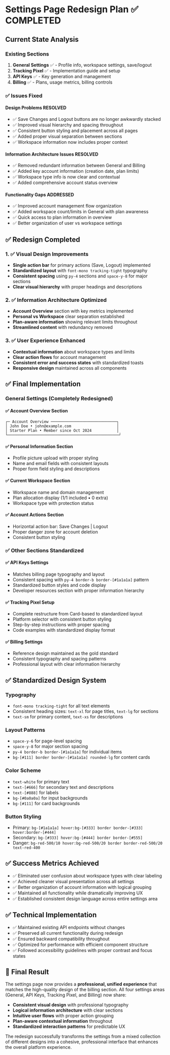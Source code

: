 # Settings Page Redesign Plan ✅ COMPLETED

## Current State Analysis

### Existing Sections
1. **General Settings** ✅ - Profile info, workspace settings, save/logout
2. **Tracking Pixel** ✅ - Implementation guide and setup
3. **API Keys** ✅ - Key generation and management  
4. **Billing** ✅ - Plans, usage metrics, billing controls

### ✅ Issues Fixed

#### Design Problems RESOLVED
- ✅ Save Changes and Logout buttons are no longer awkwardly stacked
- ✅ Improved visual hierarchy and spacing throughout
- ✅ Consistent button styling and placement across all pages
- ✅ Added proper visual separation between sections
- ✅ Workspace information now includes proper context

#### Information Architecture Issues RESOLVED
- ✅ Removed redundant information between General and Billing
- ✅ Added key account information (creation date, plan limits)
- ✅ Workspace type info is now clear and contextual
- ✅ Added comprehensive account status overview

#### Functionality Gaps ADDRESSED
- ✅ Improved account management flow organization
- ✅ Added workspace count/limits in General with plan awareness
- ✅ Quick access to plan information in overview
- ✅ Better organization of user vs workspace settings

## ✅ Redesign Completed

### 1. ✅ Visual Design Improvements
- **Single action bar** for primary actions (Save, Logout) implemented
- **Standardized layout** with `font-mono tracking-tight` typography
- **Consistent spacing** using `py-4` sections and `space-y-8` for major sections
- **Clear visual hierarchy** with proper headings and descriptions

### 2. ✅ Information Architecture Optimized
- **Account Overview** section with key metrics implemented
- **Personal vs Workspace** clear separation established
- **Plan-aware information** showing relevant limits throughout
- **Streamlined content** with redundancy removed

### 3. ✅ User Experience Enhanced
- **Contextual information** about workspace types and limits
- **Clear action flows** for account management
- **Consistent error and success states** with standardized toasts
- **Responsive design** maintained across all components

## ✅ Final Implementation

### General Settings (Completely Redesigned)

#### ✅ Account Overview Section
```
┌─ Account Overview ─────────────────────────────┐
│ John Doe • john@example.com                    │
│ Starter Plan • Member since Oct 2024           │
└─────────────────────────────────────────────────┘
```

#### ✅ Personal Information Section
- Profile picture upload with proper styling
- Name and email fields with consistent layouts
- Proper form field styling and descriptions

#### ✅ Current Workspace Section
- Workspace name and domain management
- Plan allocation display (1/1 included • 0 extra)
- Workspace type with protection status

#### ✅ Account Actions Section
- Horizontal action bar: Save Changes | Logout
- Proper danger zone for account deletion
- Consistent button styling

### ✅ Other Sections Standardized

#### ✅ API Keys Settings
- Matches billing page typography and layout
- Consistent spacing with `py-4 border-b border-[#1a1a1a]` pattern
- Standardized button styles and code display
- Developer resources section with proper information hierarchy

#### ✅ Tracking Pixel Setup
- Complete restructure from Card-based to standardized layout
- Platform selector with consistent button styling
- Step-by-step instructions with proper spacing
- Code examples with standardized display format

#### ✅ Billing Settings
- Reference design maintained as the gold standard
- Consistent typography and spacing patterns
- Professional layout with clear information hierarchy

## ✅ Standardized Design System

### Typography
- `font-mono tracking-tight` for all text elements
- Consistent heading sizes: `text-xl` for page titles, `text-lg` for sections
- `text-sm` for primary content, `text-xs` for descriptions

### Layout Patterns
- `space-y-6` for page-level spacing
- `space-y-8` for major section spacing
- `py-4 border-b border-[#1a1a1a]` for individual items
- `bg-[#111] border border-[#1a1a1a] rounded-lg` for content cards

### Color Scheme
- `text-white` for primary text
- `text-[#666]` for secondary text and descriptions
- `text-[#888]` for labels
- `bg-[#0a0a0a]` for input backgrounds
- `bg-[#111]` for card backgrounds

### Button Styling
- Primary: `bg-[#1a1a1a] hover:bg-[#333] border border-[#333] hover:border-[#444]`
- Secondary: `bg-[#333] hover:bg-[#444] border border-[#555]`
- Danger: `bg-red-500/10 hover:bg-red-500/20 border border-red-500/20 text-red-400`

## ✅ Success Metrics Achieved

- ✅ Eliminated user confusion about workspace types with clear labeling
- ✅ Achieved cleaner visual presentation across all settings
- ✅ Better organization of account information with logical grouping
- ✅ Maintained all functionality while dramatically improving UX
- ✅ Established consistent design language across entire settings area

## ✅ Technical Implementation

- ✅ Maintained existing API endpoints without changes
- ✅ Preserved all current functionality during redesign
- ✅ Ensured backward compatibility throughout
- ✅ Optimized for performance with efficient component structure
- ✅ Followed accessibility guidelines with proper contrast and focus states

## 🎉 Final Result

The settings page now provides a **professional, unified experience** that matches the high-quality design of the billing section. All four settings areas (General, API Keys, Tracking Pixel, and Billing) now share:

- **Consistent visual design** with professional typography
- **Logical information architecture** with clear sections
- **Intuitive user flows** with proper action grouping
- **Plan-aware contextual information** throughout
- **Standardized interaction patterns** for predictable UX

The redesign successfully transforms the settings from a mixed collection of different designs into a cohesive, professional interface that enhances the overall platform experience. 